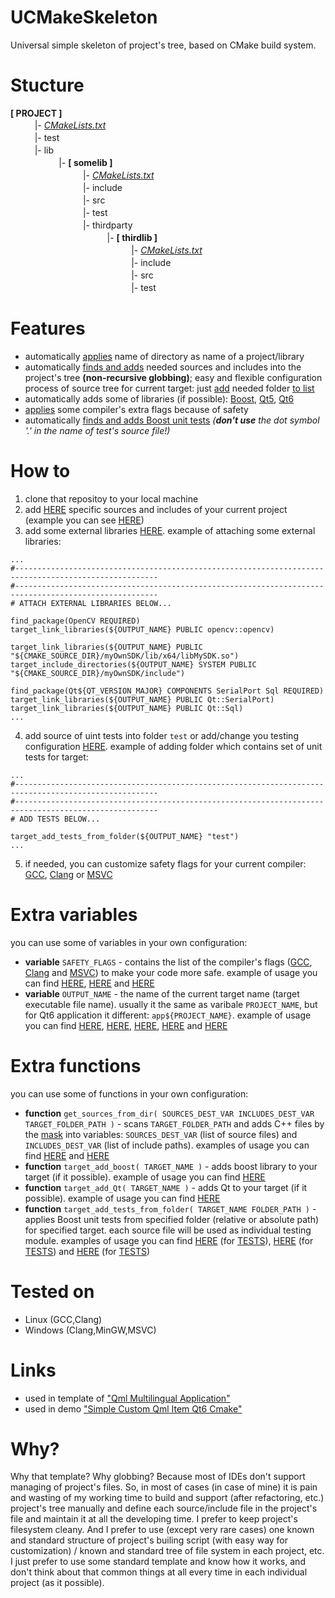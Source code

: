 # UCMakeSkeleton
Universal simple skeleton of project's tree, based on CMake build system.

# Stucture
**[ PROJECT ]**
<br/>ㅤㅤㅤ|- *[CMakeLists.txt](CMakeLists.txt)*
<br/>ㅤㅤㅤ|- test
<br/>ㅤㅤㅤ|- lib
<br/>ㅤㅤㅤㅤㅤㅤ|- **[ somelib ]**
<br/>ㅤㅤㅤㅤㅤㅤㅤㅤㅤ|- *[CMakeLists.txt](lib/somelib/CMakeLists.txt)*
<br/>ㅤㅤㅤㅤㅤㅤㅤㅤㅤ|- include
<br/>ㅤㅤㅤㅤㅤㅤㅤㅤㅤ|- src
<br/>ㅤㅤㅤㅤㅤㅤㅤㅤㅤ|- test
<br/>ㅤㅤㅤㅤㅤㅤㅤㅤㅤ|- thirdparty
<br/>ㅤㅤㅤㅤㅤㅤㅤㅤㅤㅤㅤㅤ|- **[ thirdlib ]**
<br/>ㅤㅤㅤㅤㅤㅤㅤㅤㅤㅤㅤㅤㅤㅤㅤ|- *[CMakeLists.txt](lib/somelib/thirdparty/thirdlib/CMakeLists.txt)*
<br/>ㅤㅤㅤㅤㅤㅤㅤㅤㅤㅤㅤㅤㅤㅤㅤ|- include
<br/>ㅤㅤㅤㅤㅤㅤㅤㅤㅤㅤㅤㅤㅤㅤㅤ|- src
<br/>ㅤㅤㅤㅤㅤㅤㅤㅤㅤㅤㅤㅤㅤㅤㅤ|- test

# Features
* automatically [applies](https://github.com/R3D9477/UCMakeSkeleton/blob/main/CMakeLists.txt#L6) name of directory as name of a project/library
* automatically [finds and adds](https://github.com/R3D9477/UCMakeSkeleton/blob/main/CMakeLists.txt#L9) needed sources and includes into the project's tree **(non-recursive globbing)**; easy and flexible configuration process of source tree for current target: just [add](https://github.com/R3D9477/UCMakeSkeleton/blob/main/CMakeLists.txt#L11) needed folder [to list](https://github.com/R3D9477/UCMakeSkeleton/blob/main/CMakeLists.txt#L11)
* automatically adds some of libraries (if possible): [Boost](https://github.com/R3D9477/UCMakeSkeleton/blob/main/CMakeLists.txt#L175), [Qt5](https://github.com/R3D9477/UCMakeSkeleton/blob/main/CMakeLists.txt#L122), [Qt6](https://github.com/R3D9477/UCMakeSkeleton/blob/main/CMakeLists.txt#L122)
* [applies](https://github.com/R3D9477/UCMakeSkeleton/blob/main/CMakeLists.txt#L136) some compiler's extra flags because of safety
* automatically [finds and adds Boost unit tests](https://github.com/R3D9477/UCMakeSkeleton/blob/main/CMakeLists.txt#L192) *(**don't use** the dot symbol '.' in the name of test's source file!)*

# How to
1. clone that repositoy to your local machine
2. add [HERE](https://github.com/R3D9477/UCMakeSkeleton/blob/main/CMakeLists.txt#L11) specific sources and includes of your current project (example you can see [HERE](https://github.com/R3D9477/SimpleCustomQmlItemQt6Cmake/blob/master/CMakeLists.txt#L12))
3. add some external libraries [HERE](https://github.com/R3D9477/UCMakeSkeleton/blob/main/CMakeLists.txt#L179). example of attaching some external libraries:
```
...
#------------------------------------------------------------------------------------------------------
#------------------------------------------------------------------------------------------------------
# ATTACH EXTERNAL LIBRARIES BELOW...

find_package(OpenCV REQUIRED)
target_link_libraries(${OUTPUT_NAME} PUBLIC opencv::opencv)

target_link_libraries(${OUTPUT_NAME} PUBLIC "${CMAKE_SOURCE_DIR}/myOwnSDK/lib/x64/libMySDK.so")
target_include_directories(${OUTPUT_NAME} SYSTEM PUBLIC "${CMAKE_SOURCE_DIR}/myOwnSDK/include")

find_package(Qt${QT_VERSION_MAJOR} COMPONENTS SerialPort Sql REQUIRED)
target_link_libraries(${OUTPUT_NAME} PUBLIC Qt::SerialPort)
target_link_libraries(${OUTPUT_NAME} PUBLIC Qt::Sql)
...
```
4. add source of uint tests into folder `test` or add/change you testing configuration [HERE](https://github.com/R3D9477/UCMakeSkeleton/blob/main/CMakeLists.txt#L190). example of adding folder which contains set of unit tests for target:
```
...
#------------------------------------------------------------------------------------------------------
#------------------------------------------------------------------------------------------------------
# ADD TESTS BELOW...

target_add_tests_from_folder(${OUTPUT_NAME} "test")
...
```
5. if needed, you can customize safety flags for your current compiler: [GCC](https://github.com/R3D9477/UCMakeSkeleton/blob/main/SAFETY_FLAGS_GNU.cmake#L1), [Clang](https://github.com/R3D9477/UCMakeSkeleton/blob/main/SAFETY_FLAGS_CLANG.cmake#L1) or [MSVC](https://github.com/R3D9477/UCMakeSkeleton/blob/main/SAFETY_FLAGS_MSVC.cmake#L1)

# Extra variables
you can use some of variables in your own configuration:
* **variable** `SAFETY_FLAGS` - contains the list of the compiler's flags ([GCC](https://github.com/R3D9477/UCMakeSkeleton/blob/main/SAFETY_FLAGS_GNU.cmake#L1), [Clang](https://github.com/R3D9477/UCMakeSkeleton/blob/main/SAFETY_FLAGS_CLANG.cmake#L1) and [MSVC](https://github.com/R3D9477/UCMakeSkeleton/blob/main/SAFETY_FLAGS_MSVC.cmake#L1)) to make your code more safe. example of usage you can find [HERE](https://github.com/R3D9477/UCMakeSkeleton/blob/main/CMakeLists.txt#L147), [HERE](https://github.com/R3D9477/UCMakeSkeleton/blob/main/lib/somelib/CMakeLists.txt#L15) and [HERE](https://github.com/R3D9477/UCMakeSkeleton/blob/main/lib/somelib/thirdparty/thirdlib/CMakeLists.txt#L15)
* **variable** `OUTPUT_NAME` - the name of the current target name (target executable file name). usually it the same as varibale `PROJECT_NAME`, but for Qt6 application it different: `app${PROJECT_NAME}`. example of usage you can find [HERE](https://github.com/R3D9477/UCMakeSkeleton/blob/main/CMakeLists.txt#L128), [HERE](https://github.com/R3D9477/UCMakeSkeleton/blob/main/CMakeLists.txt#L147), [HERE](https://github.com/R3D9477/UCMakeSkeleton/blob/main/CMakeLists.txt#L175), [HERE](https://github.com/R3D9477/UCMakeSkeleton/blob/main/CMakeLists.txt#L182) and [HERE](https://github.com/R3D9477/UCMakeSkeleton/blob/main/CMakeLists.txt#L192)

# Extra functions
you can use some of functions in your own configuration:
* **function** `get_sources_from_dir( SOURCES_DEST_VAR INCLUDES_DEST_VAR TARGET_FOLDER_PATH )` - scans `TARGET_FOLDER_PATH` and adds C++ files by the [mask](https://github.com/R3D9477/UCMakeSkeleton/blob/main/CMakeLists.txt#L17) into variables: `SOURCES_DEST_VAR` (list of source files) and `INCLUDES_DEST_VAR` (list of include paths). examples of usage you can find [HERE](https://github.com/R3D9477/UCMakeSkeleton/blob/main/lib/somelib/CMakeLists.txt#L8) and [HERE](https://github.com/R3D9477/UCMakeSkeleton/blob/main/lib/somelib/thirdparty/thirdlib/CMakeLists.txt#L8)
* **function** `target_add_boost( TARGET_NAME )` - adds boost library to your target (if it possible). example of usage you can find [HERE](https://github.com/R3D9477/UCMakeSkeleton/blob/main/CMakeLists.txt#L175)
* **function** `target_add_Qt( TARGET_NAME )` - adds Qt to your target (if it possible). example of usage you can find [HERE](https://github.com/R3D9477/UCMakeSkeleton/blob/main/CMakeLists.txt#L122)
* **function** `target_add_tests_from_folder( TARGET_NAME FOLDER_PATH )` - applies Boost unit tests from specified folder (relative or absolute path) for specified target. each source file will be used as individual testing module. examples of usage you can find [HERE](https://github.com/R3D9477/UCMakeSkeleton/blob/main/CMakeLists.txt#L192) (for [TESTS](https://github.com/R3D9477/UCMakeSkeleton/tree/main/test)), [HERE](https://github.com/R3D9477/UCMakeSkeleton/blob/main/lib/somelib/CMakeLists.txt#L32) (for [TESTS](https://github.com/R3D9477/UCMakeSkeleton/tree/main/lib/somelib/test)) and [HERE](https://github.com/R3D9477/UCMakeSkeleton/blob/main/lib/somelib/thirdparty/thirdlib/CMakeLists.txt#L29) (for [TESTS](https://github.com/R3D9477/UCMakeSkeleton/tree/main/lib/somelib/thirdparty/thirdlib/test))

# Tested on
* Linux (GCC,Clang)
* Windows (Clang,MinGW,MSVC)

# Links
* used in template of ["Qml Multilingual Application"](https://github.com/R3D9477/EmptyQmlMuiApp)
* used in demo ["Simple Custom Qml Item Qt6 Cmake"](https://github.com/R3D9477/SimpleCustomQmlItemQt6Cmake)

# Why?
Why that template? Why globbing? Because most of IDEs don't support managing of project's files. So, in most of cases (in case of mine) it is pain and wasting of my working time to build and support (after refactoring, etc.) project's tree manually and define each source/include file in the project's file and maintain it at all the developing time. I prefer to keep project's filesystem cleany. And I prefer to use (except very rare cases) one known and standard structure of project's builing script (with easy way for customization) / known and standard tree of file system in each project, etc. I just prefer to use some standard template and know how it works, and don't think about that common things at all every time in each individual project (as it possible).
